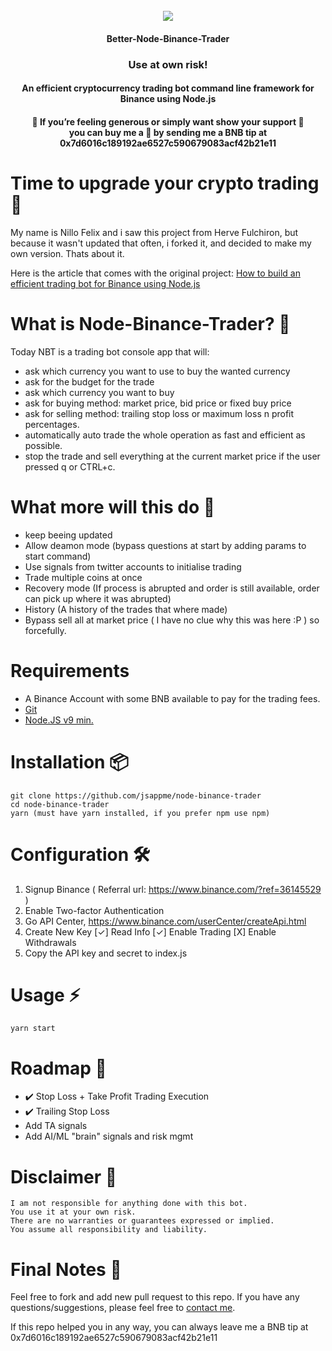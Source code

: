 <h1 align="center">
  <br>
  <img src="nbt_demo.gif">
</h1>

<h4 align="center">Better-Node-Binance-Trader</h4>

<h3 align="center">Use at own risk!</h3>

<h4 align="center">An efficient cryptocurrency trading bot command line framework for Binance using Node.js</h4>

<h4 align="center">
🙏  If you’re feeling generous or simply want show your support 🙏 <br>
 you can buy me a 🍻  by sending me a BNB tip at 0x7d6016c189192ae6527c590679083acf42b21e11
</h4>

# Time to upgrade your crypto trading 🤔

My name is Nillo Felix and i saw this project from Herve Fulchiron, but because it wasn't updated that often, i forked it, and decided to make my own version. Thats about it.

Here is the article that comes with the original project: <a href="https://jsapp.me/how-to-build-an-efficient-trading-bot-for-binance-using-node-js-43d5fd174f8b" target="_blank">How to build an efficient trading bot for Binance using Node.js</a>

# What is Node-Binance-Trader? 📡

Today NBT is a trading bot console app that will:

-   ask which currency you want to use to buy the wanted currency
-   ask for the budget for the trade
-   ask which currency you want to buy
-   ask for buying method: market price, bid price or fixed buy price
-   ask for selling method: trailing stop loss or maximum loss n profit percentages.
-   automatically auto trade the whole operation as fast and efficient as possible.
-   stop the trade and sell everything at the current market price if the user pressed q or CTRL+c.

# What more will this do 📡

-   keep beeing updated
-   Allow deamon mode (bypass questions at start by adding params to start command)
-   Use signals from twitter accounts to initialise trading
-   Trade multiple coins at once
-   Recovery mode (If process is abrupted and order is still available, order can pick up where it was abrupted)
-   History (A history of the trades that where made)
-   Bypass sell all at market price ( I have no clue why this was here :P ) so forcefully.

# Requirements

-   A Binance Account with some BNB available to pay for the trading fees.
-   [Git](https://git-scm.com/download/)
-   [Node.JS v9 min.](http://nodejs.org)

# Installation 📦

```
git clone https://github.com/jsappme/node-binance-trader
cd node-binance-trader
yarn (must have yarn installed, if you prefer npm use npm)
```

# Configuration 🛠️

1. Signup Binance ( Referral url: https://www.binance.com/?ref=36145529 )
2. Enable Two-factor Authentication
3. Go API Center, https://www.binance.com/userCenter/createApi.html
4. Create New Key
   [✓] Read Info [✓] Enable Trading [X] Enable Withdrawals
5. Copy the API key and secret to index.js

# Usage ⚡️

```
yarn start
```

# Roadmap 🚧

-   ✔️ Stop Loss + Take Profit Trading Execution
-   ✔️ Trailing Stop Loss
-   Add TA signals
-   Add AI/ML "brain" signals and risk mgmt

# Disclaimer 📖

```
I am not responsible for anything done with this bot.
You use it at your own risk.
There are no warranties or guarantees expressed or implied.
You assume all responsibility and liability.
```

# Final Notes 🙏

Feel free to fork and add new pull request to this repo.
If you have any questions/suggestions, please feel free to <a href="mailto:bbnillotrader@gmail.com" target="_blank">contact me</a>.

If this repo helped you in any way, you can always leave me a BNB tip at 0x7d6016c189192ae6527c590679083acf42b21e11
